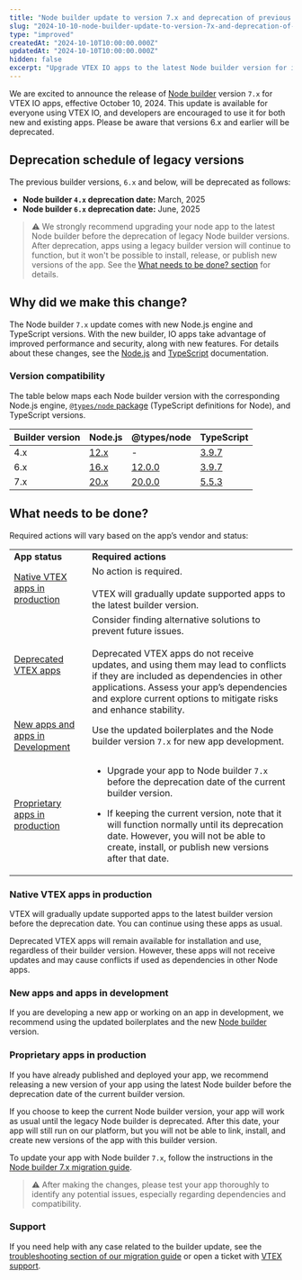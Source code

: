 ```yaml
---
title: "Node builder update to version 7.x and deprecation of previous builder versions"
slug: "2024-10-10-node-builder-update-to-version-7x-and-deprecation-of-previous-builder-versions"
type: "improved"
createdAt: "2024-10-10T10:00:00.000Z"
updatedAt: "2024-10-10T10:00:00.000Z"
hidden: false
excerpt: "Upgrade VTEX IO apps to the latest Node builder version for improved performance and security. Previous builder versions will be discontinued."
---
```


We are excited to announce the release of [Node builder](https://developers.vtex.com/docs/guides/vtex-io-documentation-node-builder) version `7.x` for VTEX IO apps, effective October 10, 2024. This update is available for everyone using VTEX IO, and developers are encouraged to use it for both new and existing apps. Please be aware that versions 6.x and earlier will be deprecated.

## Deprecation schedule of legacy versions

The previous builder versions, `6.x` and below, will be deprecated as follows:

- **Node builder `4.x` deprecation date:** March, 2025
- **Node builder `6.x` deprecation date:** June, 2025

>⚠️ We strongly recommend upgrading your node app to the latest Node builder before the deprecation of legacy Node builder versions. After deprecation, apps using a legacy builder version will continue to function, but it won't be possible to install, release, or publish new versions of the app. See the [What needs to be done? section](#what-needs-to-be-done) for details.

## Why did we make this change?

The Node builder `7.x` update comes with new Node.js engine and TypeScript versions. With the new builder, IO apps take advantage of improved performance and security, along with new features. For details about these changes, see the [Node.js](https://nodejs.org/en/about/previous-releases) and [TypeScript](https://www.typescriptlang.org/docs/handbook/release-notes/typescript-5-5.html) documentation.

### Version compatibility

The table below maps each Node builder version with the corresponding Node.js engine, [`@types/node` package](https://www.npmjs.com/package/@types/node) (TypeScript definitions for Node), and TypeScript versions.

|Builder version|Node.js|@types/node|TypeScript|
|-|-|-|-|
|4.x|[12.x](https://nodejs.org/en/blog/release/v12.0.0)|-|[3.9.7](https://www.typescriptlang.org/docs/handbook/release-notes/typescript-3-9.html)|
|6.x|[16.x](https://nodejs.org/en/blog/release/v16.0.0)|[12.0.0](https://www.npmjs.com/package/@types/node/v/12.0.0)|[3.9.7](https://www.typescriptlang.org/docs/handbook/release-notes/typescript-3-9.html)|
|7.x|[20.x](https://nodejs.org/en/blog/release/v20.0.0)|[20.0.0](https://www.npmjs.com/package/@types/node/v/20.0.0)|[5.5.3](https://www.typescriptlang.org/docs/handbook/release-notes/typescript-5-5.html)|

## What needs to be done?

Required actions will vary based on the app’s vendor and status:

<table>
  <tr>
    <td><b>App status</b></td>
    <td><b>Required actions</b></td>
  </tr>
  <tr>
    <td><a href="#native-vtex-apps-in-production">Native VTEX apps in production</a></td>
    <td>No action is required. <br><br>VTEX will gradually update supported apps to the latest builder version.</td>
  </tr>
  <tr>
    <td><a href="#native-vtex-apps-in-production">Deprecated VTEX apps</a></td>
    <td>Consider finding alternative solutions to prevent future issues. <br><br>Deprecated VTEX apps do not receive updates, and using them may lead to conflicts if they are included as dependencies in other applications. Assess your app’s dependencies and explore current options to mitigate risks and enhance stability.</td>
  </tr>
  <tr>
    <td><a href="#new-apps-and-apps-in-development">New apps and apps in Development</a></td>
    <td>Use the updated boilerplates and the Node builder version <code>7.x</code> for new app development.</td>
  </tr>
  <tr>
    <td><a href="#proprietary-apps-in-production">Proprietary apps in production</a></td>
    <td>
      <ul>
        <li>Upgrade your app to Node builder <code>7.x</code> before the deprecation date of the current builder version.</li>
      </ul>
      <ul>
        <li>If keeping the current version, note that it will function normally until its deprecation date. However, you will not be able to create, install, or publish new versions after that date.</li>
      </ul>
    </td>
  </tr>
</table>

### Native VTEX apps in production

VTEX will gradually update supported apps to the latest builder version before the deprecation date. You can continue using these apps as usual.

Deprecated VTEX apps will remain available for installation and use, regardless of their builder version. However, these apps will not receive updates and may cause conflicts if used as dependencies in other Node apps.

### New apps and apps in development

If you are developing a new app or working on an app in development, we recommend using the updated boilerplates and the new [Node builder](https://developers.vtex.com/docs/guides/vtex-io-documentation-node-builder) version.

### Proprietary apps in production

If you have already published and deployed your app, we recommend releasing a new version of your app using the latest Node builder before the deprecation date of the current builder version.

If you choose to keep the current Node builder version, your app will work as usual until the legacy Node builder is deprecated. After this date, your app will still run on our platform, but you will not be able to link, install, and create new versions of the app with this builder version.

To update your app with Node builder `7.x`, follow the instructions in the [Node builder 7.x migration guide](https://developers.vtex.com/docs/guides/node-builder-7x-migration-guide).

>⚠️ After making the changes, please test your app thoroughly to identify any potential issues, especially regarding dependencies and compatibility.

### Support

If you need help with any case related to the builder update, see the [troubleshooting section of our migration guide](https://developers.vtex.com/docs/guides/node-builder-7x-migration-guide#troubleshooting) or open a ticket with [VTEX support](https://help.vtex.com/en/support).

